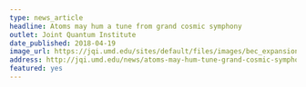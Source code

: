 ```yaml
---
type: news_article
headline: Atoms may hum a tune from grand cosmic symphony
outlet: Joint Quantum Institute
date_published: 2018-04-19
image_url: https://jqi.umd.edu/sites/default/files/images/bec_expansion1.jpg
address: http://jqi.umd.edu/news/atoms-may-hum-tune-grand-cosmic-symphony
featured: yes
---
```

